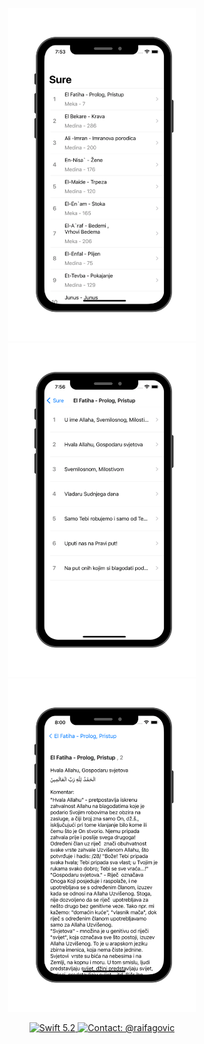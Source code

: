 <p align="center">
  <img src="README_Mockups/mockup1.png" width="300" />
  <img src="README_Mockups/mockup2.png" width="300" />
  <img src="README_Mockups/mockup3.png" width="300" />
</p>

<p align="center">
  <a href="#">
    <img src="https://img.shields.io/badge/Swift-5.2-orange.svg" alt="Swift 5.2">
  </a>
  <a href="https://twitter.com/raifagovic">
    <img src="https://img.shields.io/badge/Contact-@raifagovic-%231DA1F2.svg" alt="Contact: @raifagovic">
  </a>
</p>
